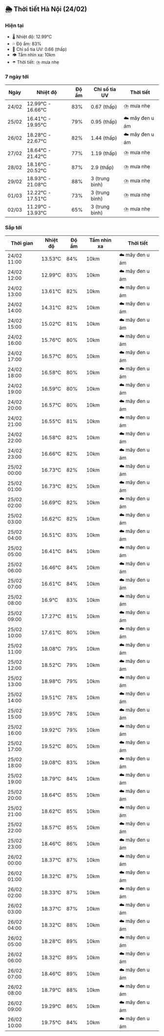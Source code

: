 ## 🌦️ Thời tiết Hà Nội (24/02)

### Hiện tại

- 🌡️ Nhiệt độ: 12.99℃
- 💦 Độ ẩm: 83%
- 🌟 Chỉ số tia UV: 0.66 (thấp)
- 👁️ Tầm nhìn xa: 10km
- ☂️ Thời tiết: ⛈️ mưa nhẹ

### 7 ngày tới

| Ngày | Nhiệt độ | Độ ẩm | Chỉ số tia UV | Thời tiết |
| --- | --- | --- | --- | --- |
| 24/02 | 12.99℃ - 16.66℃ | 83% | 0.67 (thấp) | ⛈️ mưa nhẹ |
| 25/02 | 16.41℃ - 19.95℃ | 79% | 0.95 (thấp) | ☁️ mây đen u ám |
| 26/02 | 18.28℃ - 22.67℃ | 82% | 1.44 (thấp) | ☁️ mây đen u ám |
| 27/02 | 18.64℃ - 21.42℃ | 77% | 1.19 (thấp) | ⛈️ mưa nhẹ |
| 28/02 | 18.16℃ - 20.52℃ | 87% | 2.9 (thấp) | ⛈️ mưa nhẹ |
| 29/02 | 18.93℃ - 21.08℃ | 88% | 3 (trung bình) | ⛈️ mưa nhẹ |
| 01/03 | 12.22℃ - 17.51℃ | 73% | 3 (trung bình) | ⛈️ mưa nhẹ |
| 02/03 | 11.29℃ - 13.93℃ | 65% | 3 (trung bình) | ⛈️ mưa nhẹ |

### Sắp tới

| Thời gian | Nhiệt độ | Độ ẩm | Tầm nhìn xa | Thời tiết |
| --- | --- | --- | --- | --- |
| 24/02 11:00 | 13.53℃ | 84% | 10km | ☁️ mây đen u ám |
| 24/02 12:00 | 12.99℃ | 83% | 10km | ☁️ mây đen u ám |
| 24/02 13:00 | 13.61℃ | 82% | 10km | ☁️ mây đen u ám |
| 24/02 14:00 | 14.31℃ | 82% | 10km | ☁️ mây đen u ám |
| 24/02 15:00 | 15.02℃ | 81% | 10km | ☁️ mây đen u ám |
| 24/02 16:00 | 15.76℃ | 80% | 10km | ☁️ mây đen u ám |
| 24/02 17:00 | 16.57℃ | 80% | 10km | ☁️ mây đen u ám |
| 24/02 18:00 | 16.58℃ | 80% | 10km | ☁️ mây đen u ám |
| 24/02 19:00 | 16.59℃ | 80% | 10km | ☁️ mây đen u ám |
| 24/02 20:00 | 16.57℃ | 80% | 10km | ☁️ mây đen u ám |
| 24/02 21:00 | 16.55℃ | 81% | 10km | ☁️ mây đen u ám |
| 24/02 22:00 | 16.58℃ | 82% | 10km | ☁️ mây đen u ám |
| 24/02 23:00 | 16.66℃ | 82% | 10km | ☁️ mây đen u ám |
| 25/02 00:00 | 16.73℃ | 82% | 10km | ☁️ mây đen u ám |
| 25/02 01:00 | 16.73℃ | 82% | 10km | ☁️ mây đen u ám |
| 25/02 02:00 | 16.69℃ | 82% | 10km | ☁️ mây đen u ám |
| 25/02 03:00 | 16.62℃ | 82% | 10km | ☁️ mây đen u ám |
| 25/02 04:00 | 16.51℃ | 83% | 10km | ☁️ mây đen u ám |
| 25/02 05:00 | 16.41℃ | 84% | 10km | ☁️ mây đen u ám |
| 25/02 06:00 | 16.46℃ | 84% | 10km | ☁️ mây đen u ám |
| 25/02 07:00 | 16.61℃ | 84% | 10km | ☁️ mây đen u ám |
| 25/02 08:00 | 16.9℃ | 83% | 10km | ☁️ mây đen u ám |
| 25/02 09:00 | 17.27℃ | 81% | 10km | ☁️ mây đen u ám |
| 25/02 10:00 | 17.61℃ | 80% | 10km | ☁️ mây đen u ám |
| 25/02 11:00 | 18.08℃ | 79% | 10km | ☁️ mây đen u ám |
| 25/02 12:00 | 18.52℃ | 79% | 10km | ☁️ mây đen u ám |
| 25/02 13:00 | 18.98℃ | 79% | 10km | ☁️ mây đen u ám |
| 25/02 14:00 | 19.51℃ | 78% | 10km | ☁️ mây đen u ám |
| 25/02 15:00 | 19.95℃ | 78% | 10km | ☁️ mây đen u ám |
| 25/02 16:00 | 19.92℃ | 79% | 10km | ☁️ mây đen u ám |
| 25/02 17:00 | 19.52℃ | 80% | 10km | ☁️ mây đen u ám |
| 25/02 18:00 | 19.08℃ | 83% | 10km | ☁️ mây đen u ám |
| 25/02 19:00 | 18.79℃ | 84% | 10km | ☁️ mây đen u ám |
| 25/02 20:00 | 18.64℃ | 85% | 10km | ☁️ mây đen u ám |
| 25/02 21:00 | 18.62℃ | 85% | 10km | ☁️ mây đen u ám |
| 25/02 22:00 | 18.57℃ | 85% | 10km | ☁️ mây đen u ám |
| 25/02 23:00 | 18.46℃ | 86% | 10km | ☁️ mây đen u ám |
| 26/02 00:00 | 18.37℃ | 87% | 10km | ☁️ mây đen u ám |
| 26/02 01:00 | 18.32℃ | 87% | 10km | ☁️ mây đen u ám |
| 26/02 02:00 | 18.33℃ | 87% | 10km | ☁️ mây đen u ám |
| 26/02 03:00 | 18.37℃ | 87% | 10km | ☁️ mây đen u ám |
| 26/02 04:00 | 18.32℃ | 88% | 10km | ☁️ mây đen u ám |
| 26/02 05:00 | 18.28℃ | 89% | 10km | ☁️ mây đen u ám |
| 26/02 06:00 | 18.32℃ | 89% | 10km | ☁️ mây đen u ám |
| 26/02 07:00 | 18.46℃ | 89% | 10km | ☁️ mây đen u ám |
| 26/02 08:00 | 18.79℃ | 88% | 10km | ☁️ mây đen u ám |
| 26/02 09:00 | 19.29℃ | 86% | 10km | ☁️ mây đen u ám |
| 26/02 10:00 | 19.75℃ | 84% | 10km | ☁️ mây đen u ám |
